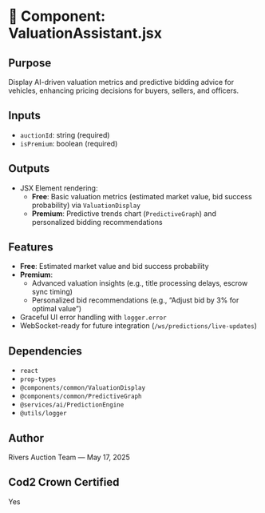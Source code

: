 # 📘 Component: ValuationAssistant.jsx

## Purpose  
Display AI-driven valuation metrics and predictive bidding advice for vehicles, enhancing pricing decisions for buyers, sellers, and officers.

## Inputs  
- `auctionId`: string (required)  
- `isPremium`: boolean (required)  

## Outputs  
- JSX Element rendering:  
  - **Free**: Basic valuation metrics (estimated market value, bid success probability) via `ValuationDisplay`  
  - **Premium**: Predictive trends chart (`PredictiveGraph`) and personalized bidding recommendations  

## Features  
- **Free**: Estimated market value and bid success probability  
- **Premium**:  
  - Advanced valuation insights (e.g., title processing delays, escrow sync timing)  
  - Personalized bid recommendations (e.g., “Adjust bid by 3% for optimal value”)  
- Graceful UI error handling with `logger.error`  
- WebSocket-ready for future integration (`/ws/predictions/live-updates`)

## Dependencies  
- `react`  
- `prop-types`  
- `@components/common/ValuationDisplay`  
- `@components/common/PredictiveGraph`  
- `@services/ai/PredictionEngine`  
- `@utils/logger`  

## Author  
Rivers Auction Team — May 17, 2025  

## Cod2 Crown Certified  
Yes
